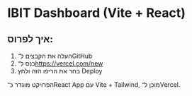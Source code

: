 # IBIT Dashboard (Vite + React)

## איך לפרוס:

1. העלה את הקבצים ל־GitHub
2. כנס ל־https://vercel.com/new
3. בחר את הריפו הזה ולחץ Deploy

הפרויקט מוגדר כ־React App עם Vite + Tailwind, מוכן ל־Vercel.
